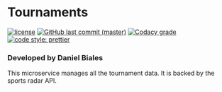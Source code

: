 # Tournaments

[![license](https://img.shields.io/github/license/the-bid/microservice-tournaments.svg?style=flat-square)](https://github.com/the-bid/microservice-tournaments/blob/master/LICENSE)
[![GitHub last commit (master)](https://img.shields.io/github/last-commit/the-bid/microservice-tournaments/master.svg?style=flat-square)](https://github.com/the-bid/microservice-tournaments/commits/master)
[![Codacy grade](https://img.shields.io/codacy/grade/2611f5002a9845fe8afe840c56212f4d.svg?style=flat-square)](https://www.codacy.com/app/bialesdaniel/microservice-tournaments?utm_source=github.com&amp;utm_medium=referral&amp;utm_content=the-bid/microservice-tournaments&amp;utm_campaign=Badge_Grade)
[![code style: prettier](https://img.shields.io/badge/code_style-prettier-ff69b4.svg?style=flat-square)](https://github.com/prettier/prettier)


### Developed by Daniel Biales

This microservice manages all the tournament data. It is backed by the sports radar API. 

